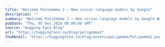 ```yaml
---
title: "Welcome PaliGemma 2 – New vision language models by Google"
description: ""
summary: "Welcome PaliGemma 2 – New vision language models by Google We are excited to welcome Google's all-ne..."
pubDate: "Thu, 05 Dec 2024 00:00:00 GMT"
source: "Hugging Face Blog"
url: "https://huggingface.co/blog/paligemma2"
thumbnail: "https://huggingface.co/blog/assets/paligemma/Paligemma2.png"
---
```



